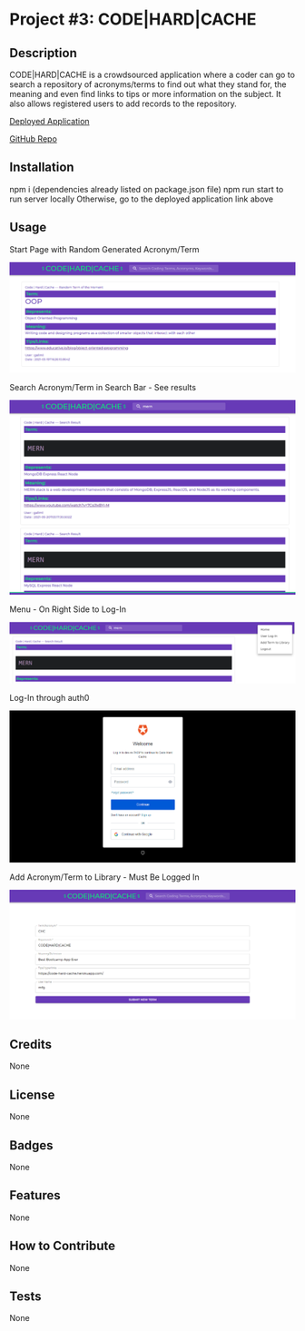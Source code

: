 # Project #3: CODE|HARD|CACHE

## Description

CODE|HARD|CACHE is a crowdsourced application where a coder can go to search a repository of acronyms/terms to find out what they stand for, the meaning and even find links to tips or more information on the subject.  It also allows registered users to add records to the repository.

[Deployed Application](https://code-hard-cache.herokuapp.com/)

[GitHub Repo](https://github.com/gallm1/code-hard-cache)

## Installation

npm i (dependencies already listed on package.json file)
npm run start to run server locally
Otherwise, go to the deployed application link above

## Usage

Start Page with Random Generated Acronym/Term

![image](https://github.com/gallm1/code-hard-cache/blob/main/images/home_random.png)

Search Acronym/Term in Search Bar - See results

![image](https://github.com/gallm1/code-hard-cache/blob/main/images/search_results.png)

Menu - On Right Side to Log-In

![image](https://github.com/gallm1/code-hard-cache/blob/main/images/menu.png)

Log-In through auth0

![image](https://github.com/gallm1/code-hard-cache/blob/main/images/sign_in.png)

Add Acronym/Term to Library - Must Be Logged In

![image](https://github.com/gallm1/code-hard-cache/blob/main/images/create_term.png)
## Credits

None

## License

None

## Badges

None

## Features

None

## How to Contribute

None
## Tests

None
